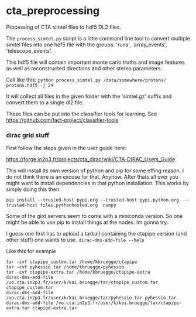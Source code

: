 # cta_preprocessing
Processing of CTA simtel files to hdf5 DL2 files.

The `process_simtel.py` script is a little command line tool to convert multiple simtel files
into one hdf5 file with the groups. 'runs', 'array_events', 'telescope_events'.

This hdf5 file will contain important monte carlo truths and image features as well as reconstructed
directions and other stereo parameters.

Call like this:
  `python process_simtel.py /data/somewhere/protons/ protons.hdf5 -j 24`

It will collect all files in the given folder with the 'simtel.gz' suffix and convert them to a single
dl2 file.

These files can be put into the classifier tools for learning.
See https://github.com/fact-project/classifier-tools


### dirac grid stuff

First follow the steps given in the user guide here:

https://forge.in2p3.fr/projects/cta_dirac/wiki/CTA-DIRAC_Users_Guide

This will install its own version of python and pip for some effing reason. I do not think there is an excuse for that.
Anyhow. After thats all over you might want to install dependencies in that python installation. This works by simply doing this then:
```
pip install --trusted-host pypi.org --trusted-host pypi.python.org  --trusted-host files.pythonhosted.org  numpy
```

Some of the gird servers seem to come with a miniconda version. So one might be able to use pip to install things at the nodes. Im gonna try. 

I guess one first has to upload a tarball containing the ctapipe version (and other stuff) one wants to use.
`dirac-dms-add-file --help`

Like this for example
```
tar -cvf ctapipe_custom.tar /home/kbruegge/ctapipe
tar -cvf pyhessio.tar /home/kbruegge/pyhessio
tar -cvf ctapipe-extra.tar /home/kbruegge/ctapipe-extra
dirac-dms-add-file /vo.cta.in2p3.fr/user/k/kai.bruegge/tar/ctapipe_custom.tar ctapipe_custom.tar
dirac-dms-add-file /vo.cta.in2p3.fr/user/k/kai.bruegge/tar/pyhessio.tar pyhessio.tar
dirac-dms-add-file /vo.cta.in2p3.fr/user/k/kai.bruegge/tar/ctapipe-extra.tar ctapipe-extra.tar


```
